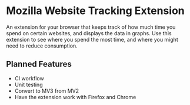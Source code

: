 # Mozilla Website Tracking Extension
An extension for your browser that keeps track of how much time you spend on certain websites, and displays the data in graphs. Use this extension to see where you spend the most time, and where you might need to reduce consumption.

## Planned Features
- CI workflow
- Unit testing
- Convert to MV3 from MV2
- Have the extension work with Firefox and Chrome